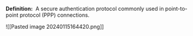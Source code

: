 **Definition:** 
 A secure authentication protocol commonly used in point-to-point protocol (PPP) connections.

![[Pasted image 20240115164420.png]]